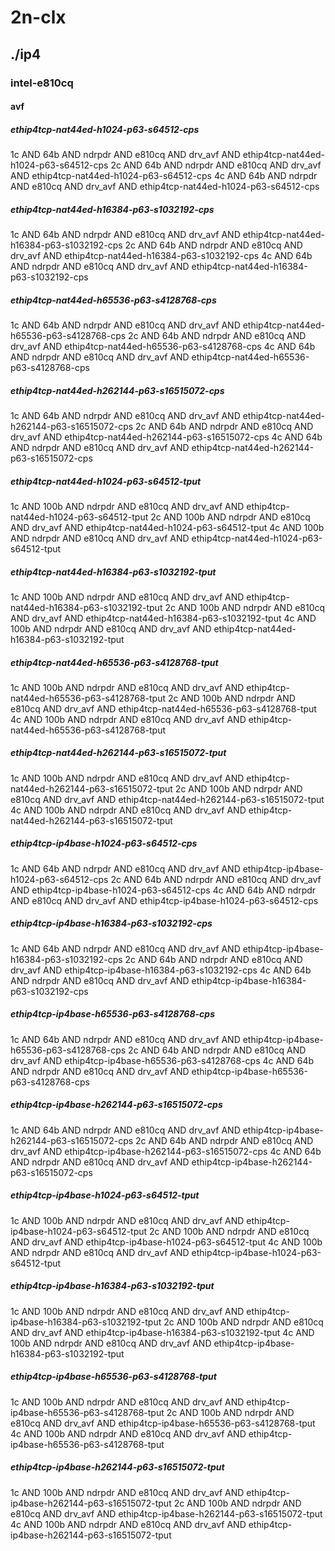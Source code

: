 # 2n-clx
## ./ip4
### intel-e810cq
#### avf
##### ethip4tcp-nat44ed-h1024-p63-s64512-cps
1c AND 64b AND ndrpdr AND e810cq AND drv_avf AND ethip4tcp-nat44ed-h1024-p63-s64512-cps
2c AND 64b AND ndrpdr AND e810cq AND drv_avf AND ethip4tcp-nat44ed-h1024-p63-s64512-cps
4c AND 64b AND ndrpdr AND e810cq AND drv_avf AND ethip4tcp-nat44ed-h1024-p63-s64512-cps
##### ethip4tcp-nat44ed-h16384-p63-s1032192-cps
1c AND 64b AND ndrpdr AND e810cq AND drv_avf AND ethip4tcp-nat44ed-h16384-p63-s1032192-cps
2c AND 64b AND ndrpdr AND e810cq AND drv_avf AND ethip4tcp-nat44ed-h16384-p63-s1032192-cps
4c AND 64b AND ndrpdr AND e810cq AND drv_avf AND ethip4tcp-nat44ed-h16384-p63-s1032192-cps
##### ethip4tcp-nat44ed-h65536-p63-s4128768-cps
1c AND 64b AND ndrpdr AND e810cq AND drv_avf AND ethip4tcp-nat44ed-h65536-p63-s4128768-cps
2c AND 64b AND ndrpdr AND e810cq AND drv_avf AND ethip4tcp-nat44ed-h65536-p63-s4128768-cps
4c AND 64b AND ndrpdr AND e810cq AND drv_avf AND ethip4tcp-nat44ed-h65536-p63-s4128768-cps
##### ethip4tcp-nat44ed-h262144-p63-s16515072-cps
1c AND 64b AND ndrpdr AND e810cq AND drv_avf AND ethip4tcp-nat44ed-h262144-p63-s16515072-cps
2c AND 64b AND ndrpdr AND e810cq AND drv_avf AND ethip4tcp-nat44ed-h262144-p63-s16515072-cps
4c AND 64b AND ndrpdr AND e810cq AND drv_avf AND ethip4tcp-nat44ed-h262144-p63-s16515072-cps
##### ethip4tcp-nat44ed-h1024-p63-s64512-tput
1c AND 100b AND ndrpdr AND e810cq AND drv_avf AND ethip4tcp-nat44ed-h1024-p63-s64512-tput
2c AND 100b AND ndrpdr AND e810cq AND drv_avf AND ethip4tcp-nat44ed-h1024-p63-s64512-tput
4c AND 100b AND ndrpdr AND e810cq AND drv_avf AND ethip4tcp-nat44ed-h1024-p63-s64512-tput
##### ethip4tcp-nat44ed-h16384-p63-s1032192-tput
1c AND 100b AND ndrpdr AND e810cq AND drv_avf AND ethip4tcp-nat44ed-h16384-p63-s1032192-tput
2c AND 100b AND ndrpdr AND e810cq AND drv_avf AND ethip4tcp-nat44ed-h16384-p63-s1032192-tput
4c AND 100b AND ndrpdr AND e810cq AND drv_avf AND ethip4tcp-nat44ed-h16384-p63-s1032192-tput
##### ethip4tcp-nat44ed-h65536-p63-s4128768-tput
1c AND 100b AND ndrpdr AND e810cq AND drv_avf AND ethip4tcp-nat44ed-h65536-p63-s4128768-tput
2c AND 100b AND ndrpdr AND e810cq AND drv_avf AND ethip4tcp-nat44ed-h65536-p63-s4128768-tput
4c AND 100b AND ndrpdr AND e810cq AND drv_avf AND ethip4tcp-nat44ed-h65536-p63-s4128768-tput
##### ethip4tcp-nat44ed-h262144-p63-s16515072-tput
1c AND 100b AND ndrpdr AND e810cq AND drv_avf AND ethip4tcp-nat44ed-h262144-p63-s16515072-tput
2c AND 100b AND ndrpdr AND e810cq AND drv_avf AND ethip4tcp-nat44ed-h262144-p63-s16515072-tput
4c AND 100b AND ndrpdr AND e810cq AND drv_avf AND ethip4tcp-nat44ed-h262144-p63-s16515072-tput
##### ethip4tcp-ip4base-h1024-p63-s64512-cps
1c AND 64b AND ndrpdr AND e810cq AND drv_avf AND ethip4tcp-ip4base-h1024-p63-s64512-cps
2c AND 64b AND ndrpdr AND e810cq AND drv_avf AND ethip4tcp-ip4base-h1024-p63-s64512-cps
4c AND 64b AND ndrpdr AND e810cq AND drv_avf AND ethip4tcp-ip4base-h1024-p63-s64512-cps
##### ethip4tcp-ip4base-h16384-p63-s1032192-cps
1c AND 64b AND ndrpdr AND e810cq AND drv_avf AND ethip4tcp-ip4base-h16384-p63-s1032192-cps
2c AND 64b AND ndrpdr AND e810cq AND drv_avf AND ethip4tcp-ip4base-h16384-p63-s1032192-cps
4c AND 64b AND ndrpdr AND e810cq AND drv_avf AND ethip4tcp-ip4base-h16384-p63-s1032192-cps
##### ethip4tcp-ip4base-h65536-p63-s4128768-cps
1c AND 64b AND ndrpdr AND e810cq AND drv_avf AND ethip4tcp-ip4base-h65536-p63-s4128768-cps
2c AND 64b AND ndrpdr AND e810cq AND drv_avf AND ethip4tcp-ip4base-h65536-p63-s4128768-cps
4c AND 64b AND ndrpdr AND e810cq AND drv_avf AND ethip4tcp-ip4base-h65536-p63-s4128768-cps
##### ethip4tcp-ip4base-h262144-p63-s16515072-cps
1c AND 64b AND ndrpdr AND e810cq AND drv_avf AND ethip4tcp-ip4base-h262144-p63-s16515072-cps
2c AND 64b AND ndrpdr AND e810cq AND drv_avf AND ethip4tcp-ip4base-h262144-p63-s16515072-cps
4c AND 64b AND ndrpdr AND e810cq AND drv_avf AND ethip4tcp-ip4base-h262144-p63-s16515072-cps
##### ethip4tcp-ip4base-h1024-p63-s64512-tput
1c AND 100b AND ndrpdr AND e810cq AND drv_avf AND ethip4tcp-ip4base-h1024-p63-s64512-tput
2c AND 100b AND ndrpdr AND e810cq AND drv_avf AND ethip4tcp-ip4base-h1024-p63-s64512-tput
4c AND 100b AND ndrpdr AND e810cq AND drv_avf AND ethip4tcp-ip4base-h1024-p63-s64512-tput
##### ethip4tcp-ip4base-h16384-p63-s1032192-tput
1c AND 100b AND ndrpdr AND e810cq AND drv_avf AND ethip4tcp-ip4base-h16384-p63-s1032192-tput
2c AND 100b AND ndrpdr AND e810cq AND drv_avf AND ethip4tcp-ip4base-h16384-p63-s1032192-tput
4c AND 100b AND ndrpdr AND e810cq AND drv_avf AND ethip4tcp-ip4base-h16384-p63-s1032192-tput
##### ethip4tcp-ip4base-h65536-p63-s4128768-tput
1c AND 100b AND ndrpdr AND e810cq AND drv_avf AND ethip4tcp-ip4base-h65536-p63-s4128768-tput
2c AND 100b AND ndrpdr AND e810cq AND drv_avf AND ethip4tcp-ip4base-h65536-p63-s4128768-tput
4c AND 100b AND ndrpdr AND e810cq AND drv_avf AND ethip4tcp-ip4base-h65536-p63-s4128768-tput
##### ethip4tcp-ip4base-h262144-p63-s16515072-tput
1c AND 100b AND ndrpdr AND e810cq AND drv_avf AND ethip4tcp-ip4base-h262144-p63-s16515072-tput
2c AND 100b AND ndrpdr AND e810cq AND drv_avf AND ethip4tcp-ip4base-h262144-p63-s16515072-tput
4c AND 100b AND ndrpdr AND e810cq AND drv_avf AND ethip4tcp-ip4base-h262144-p63-s16515072-tput
